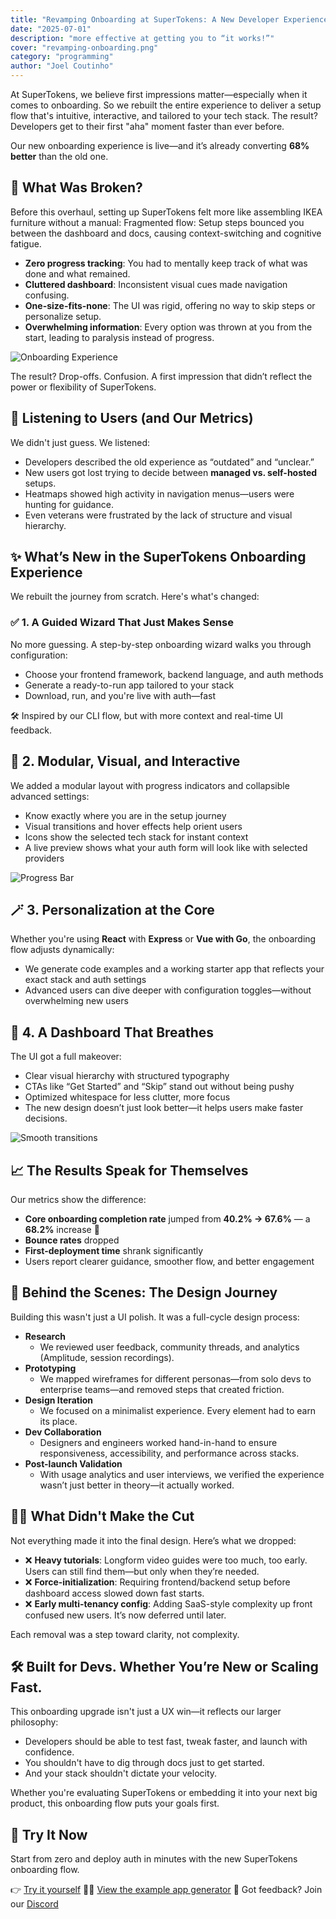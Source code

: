 ```yaml
---
title: "Revamping Onboarding at SuperTokens: A New Developer Experience from the Ground Up"
date: "2025-07-01"
description: "more effective at getting you to “it works!”"
cover: "revamping-onboarding.png"
category: "programming"
author: "Joel Coutinho"
---
```


At SuperTokens, we believe first impressions matter—especially when it comes to onboarding. So we rebuilt the entire experience to deliver a setup flow that's intuitive, interactive, and tailored to your tech stack. The result? Developers get to their first "aha" moment faster than ever before.

Our new onboarding experience is live—and it’s already converting **68% better** than the old one.

## 🧩 What Was Broken?
Before this overhaul, setting up SuperTokens felt more like assembling IKEA furniture without a manual:
Fragmented flow: Setup steps bounced you between the dashboard and docs, causing context-switching and cognitive fatigue.

- **Zero progress tracking**: You had to mentally keep track of what was done and what remained.
- **Cluttered dashboard**: Inconsistent visual cues made navigation confusing.
- **One-size-fits-none**: The UI was rigid, offering no way to skip steps or personalize setup.
- **Overwhelming information**: Every option was thrown at you from the start, leading to paralysis instead of progress.

![Onboarding Experience](./old-experience.png)

The result? Drop-offs. Confusion. A first impression that didn’t reflect the power or flexibility of SuperTokens.


## 🧭 Listening to Users (and Our Metrics)

We didn't just guess. We listened:

- Developers described the old experience as “outdated” and “unclear.”
- New users got lost trying to decide between **managed vs. self-hosted** setups.
- Heatmaps showed high activity in navigation menus—users were hunting for guidance.
- Even veterans were frustrated by the lack of structure and visual hierarchy.

## ✨ What’s New in the SuperTokens Onboarding Experience

We rebuilt the journey from scratch. Here's what's changed:

### ✅ 1. A Guided Wizard That Just Makes Sense

No more guessing. A step-by-step onboarding wizard walks you through configuration:

- Choose your frontend framework, backend language, and auth methods
- Generate a ready-to-run app tailored to your stack
- Download, run, and you're live with auth—fast

🛠️ Inspired by our CLI flow, but with more context and real-time UI feedback.

## 🧱 2. Modular, Visual, and Interactive

We added a modular layout with progress indicators and collapsible advanced settings:

- Know exactly where you are in the setup journey
- Visual transitions and hover effects help orient users
- Icons show the selected tech stack for instant context
- A live preview shows what your auth form will look like with selected providers

![Progress Bar](./progress-bar.png)


## 🪄 3. Personalization at the Core

Whether you're using **React** with **Express** or **Vue with Go**, the onboarding flow adjusts dynamically:

- We generate code examples and a working starter app that reflects your exact stack and auth settings
- Advanced users can dive deeper with configuration toggles—without overwhelming new users

## 🧼 4. A Dashboard That Breathes

The UI got a full makeover:

- Clear visual hierarchy with structured typography
- CTAs like “Get Started” and “Skip” stand out without being pushy
- Optimized whitespace for less clutter, more focus
- The new design doesn’t just look better—it helps users make faster decisions.

![Smooth transitions](./smooth-transition.gif)

## 📈 The Results Speak for Themselves

Our metrics show the difference:

- **Core onboarding completion rate** jumped from **40.2% → 67.6%** — a **68.2%** increase 🚀
- **Bounce rates** dropped
- **First-deployment time** shrank significantly
- Users report clearer guidance, smoother flow, and better engagement


## 🧪 Behind the Scenes: The Design Journey

Building this wasn't just a UI polish. It was a full-cycle design process:

- **Research**
  - We reviewed user feedback, community threads, and analytics (Amplitude, session recordings).
- **Prototyping**
  - We mapped wireframes for different personas—from solo devs to enterprise teams—and removed steps that created friction.
- **Design Iteration**
  - We focused on a minimalist experience. Every element had to earn its place.
- **Dev Collaboration**
  - Designers and engineers worked hand-in-hand to ensure responsiveness, accessibility, and performance across stacks.
- **Post-launch Validation**
  - With usage analytics and user interviews, we verified the experience wasn’t just better in theory—it actually worked.

## 🙅‍♂️ What Didn't Make the Cut

Not everything made it into the final design. Here’s what we dropped:

- ❌ **Heavy tutorials**: Longform video guides were too much, too early. Users can still find them—but only when they’re needed.
- ❌ **Force-initialization**: Requiring frontend/backend setup before dashboard access slowed down fast starts.
- ❌ **Early multi-tenancy config**: Adding SaaS-style complexity up front confused new users. It’s now deferred until later.

Each removal was a step toward clarity, not complexity.

## 🛠 Built for Devs. Whether You’re New or Scaling Fast.

This onboarding upgrade isn't just a UX win—it reflects our larger philosophy:

- Developers should be able to test fast, tweak faster, and launch with confidence.
- You shouldn't have to dig through docs just to get started.
- And your stack shouldn't dictate your velocity.

Whether you're evaluating SuperTokens or embedding it into your next big product, this onboarding flow puts your goals first.

## 🚀 Try It Now

Start from zero and deploy auth in minutes with the new SuperTokens onboarding flow.

👉 [Try it yourself](https://supertokens.com)
🧑‍💻 [View the example app generator](https://github.com/supertokens/create-supertokens-app)
💬 Got feedback? Join our [Discord](https://supertokens.com/discord)